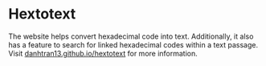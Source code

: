# Hextotext
The website helps convert hexadecimal code into text. Additionally, it also has a feature to search for linked hexadecimal codes within a text passage.
Visit <a href="https://danhtran13.github.io/hextotext/" target="_blank">danhtran13.github.io/hextotext</a> for more information.
